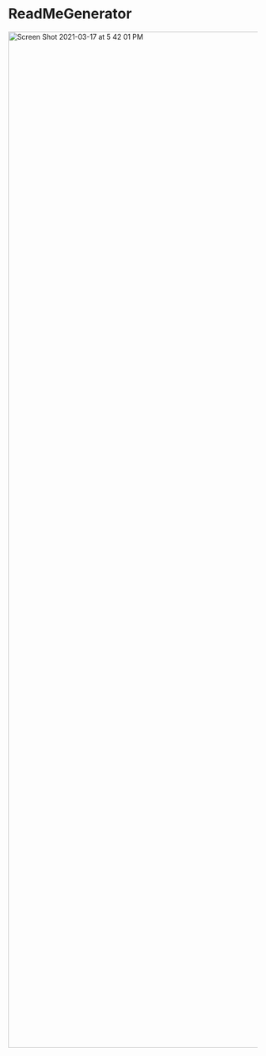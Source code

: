 # ReadMeGenerator




<img width="2048" alt="Screen Shot 2021-03-17 at 5 42 01 PM" src="https://user-images.githubusercontent.com/75397309/111548108-30bcb280-8748-11eb-99f9-9cfd85aec13b.png">

